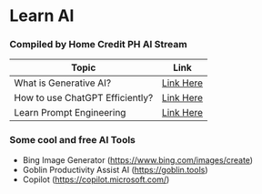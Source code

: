 # Learn AI
### Compiled by Home Credit PH AI Stream

| Topic  | Link |
| ------------- |:-------------:|
| What is Generative AI?      | [Link Here](https://cloud.google.com/use-cases/generative-ai?hl=en)     |
| How to use ChatGPT Efficiently?      | [Link Here](https://www.businessinsider.com/how-to-use-get-better-chatgpt-ai-prompt-guide)     |
| Learn Prompt Engineering      | [Link Here](https://www.datacamp.com/tutorial/a-beginners-guide-to-chatgpt-prompt-engineering)     |

### Some cool and free AI Tools

* Bing Image Generator (https://www.bing.com/images/create)
* Goblin Productivity Assist AI (https://goblin.tools)
* Copilot (https://copilot.microsoft.com/)



